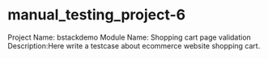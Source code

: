 # manual_testing_project-6
Project Name: bstackdemo
Module Name: Shopping cart page validation
Description:Here write a testcase about ecommerce website shopping cart.
